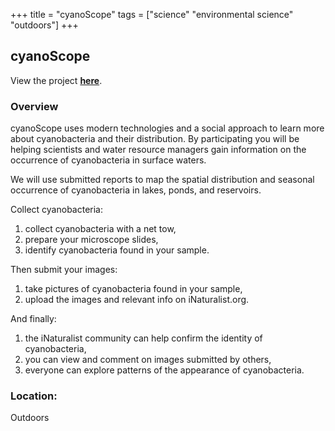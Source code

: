 +++
title = "cyanoScope"
tags = ["science" "environmental science" "outdoors"]
+++

## cyanoScope

View the project [**here**](https://cyanos.org/cyanoscope/).

### Overview

cyanoScope uses modern technologies and a social approach to learn more about cyanobacteria and their distribution. By participating you will be helping scientists and water resource managers gain information on the occurrence of cyanobacteria in surface waters.

We will use submitted reports to map the spatial distribution and seasonal occurrence of cyanobacteria in lakes, ponds, and reservoirs.

Collect cyanobacteria:
1. collect cyanobacteria with a net tow,
2. prepare your microscope slides,
3. identify cyanobacteria found in your sample.

Then submit your images:
1. take pictures of cyanobacteria found in your sample,
2. upload the images and relevant info on iNaturalist.org.

And finally:
1. the iNaturalist community can help confirm the identity of cyanobacteria,
2. you can view and comment on images submitted by others,
3. everyone can explore patterns of the appearance of cyanobacteria.

### Location:
Outdoors
